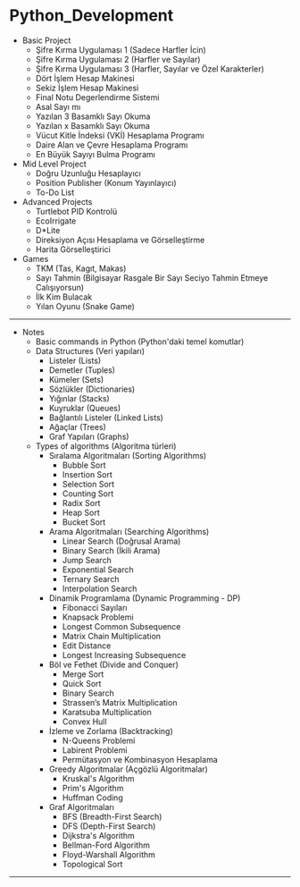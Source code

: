 # Python_Development

- Basic Project
    - Şifre Kırma Uygulaması 1 (Sadece Harfler İcin)
    - Şifre Kırma Uygulaması 2 (Harfler ve Sayılar)
    - Şifre Kırma Uygulaması 3 (Harfler, Sayılar ve Özel Karakterler)
    - Dört İşlem Hesap Makinesi
    - Sekiz İşlem Hesap Makinesi
    - Final Notu Degerlendirme Sistemi
    - Asal Sayı mı
    - Yazılan 3 Basamklı Sayı Okuma
    - Yazılan x Basamklı Sayı Okuma
    - Vücut Kitle İndeksi (VKİ) Hesaplama Programı
    - Daire Alan ve Çevre Hesaplama Programı
    - En Büyük Sayıyı Bulma Programı
- Mid Level Project
    - Doğru Uzunluğu Hesaplayıcı
    - Position Publisher (Konum Yayınlayıcı)
    - To-Do List
- Advanced Projects
    - Turtlebot PID Kontrolü
    - EcoIrrigate
    - D*Lite
    - Direksiyon Açısı Hesaplama ve Görselleştirme
    - Harita Görselleştirici
- Games
    - TKM (Tas, Kagıt, Makas)
    - Sayı Tahmin (Bilgisayar Rasgale Bir Sayı Seciyo Tahmin Etmeye Calışıyorsun)
    - İlk Kim Bulacak
    - Yılan Oyunu (Snake Game)

---

- Notes
    - Basic commands in Python (Python'daki temel komutlar)
    - Data Structures (Veri yapıları)
        - Listeler (Lists)
        - Demetler (Tuples)
        - Kümeler (Sets)
        - Sözlükler (Dictionaries)
        - Yığınlar (Stacks)
        - Kuyruklar (Queues)
        - Bağlantılı Listeler (Linked Lists)
        - Ağaçlar (Trees)
        - Graf Yapıları (Graphs)
    - Types of algorithms (Algoritma türleri)
        - Sıralama Algoritmaları (Sorting Algorithms)
            - Bubble Sort
            - Insertion Sort
            - Selection Sort
            - Counting Sort
            - Radix Sort
            - Heap Sort
            - Bucket Sort
        - Arama Algoritmaları (Searching Algorithms)
            - Linear Search (Doğrusal Arama)
            - Binary Search (İkili Arama)
            - Jump Search
            - Exponential Search
            - Ternary Search
            - Interpolation Search
        - Dinamik Programlama (Dynamic Programming - DP)
            - Fibonacci Sayıları
            - Knapsack Problemi
            - Longest Common Subsequence
            - Matrix Chain Multiplication
            - Edit Distance
            - Longest Increasing Subsequence
        - Böl ve Fethet (Divide and Conquer)
            - Merge Sort
            - Quick Sort
            - Binary Search
            - Strassen’s Matrix Multiplication
            - Karatsuba Multiplication
            - Convex Hull
        - İzleme ve Zorlama (Backtracking)
            - N-Queens Problemi
            - Labirent Problemi
            - Permütasyon ve Kombinasyon Hesaplama
        - Greedy Algoritmalar (Açgözlü Algoritmalar)
            - Kruskal's Algorithm
            - Prim's Algorithm
            - Huffman Coding
        - Graf Algoritmaları
            - BFS (Breadth-First Search)
            - DFS (Depth-First Search)
            - Dijkstra's Algorithm
            - Bellman-Ford Algorithm
            - Floyd-Warshall Algorithm
            - Topological Sort

---